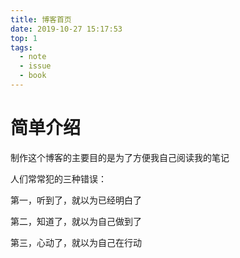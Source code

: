 ```yaml
---
title: 博客首页
date: 2019-10-27 15:17:53
top: 1
tags: 
  - note
  - issue
  - book
---
```




# 简单介绍

制作这个博客的主要目的是为了方便我自己阅读我的笔记





人们常常犯的三种错误：

第一，听到了，就以为已经明白了 

第二，知道了，就以为自己做到了

第三，心动了，就以为自己在行动